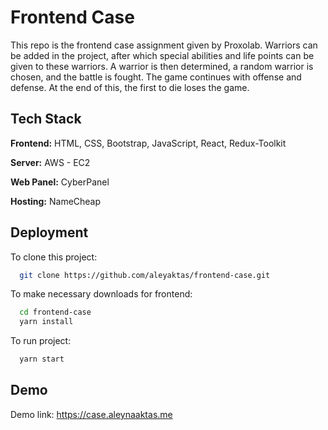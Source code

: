 
# Frontend Case

This repo is the frontend case assignment given by Proxolab. Warriors can be added in the project, after which special abilities and life points can be given to these warriors. A warrior is then determined, a random warrior is chosen, and the battle is fought. The game continues with offense and defense. At the end of this, the first to die loses the game.

## Tech Stack

**Frontend:** HTML, CSS, Bootstrap, JavaScript, React, Redux-Toolkit

**Server:** AWS - EC2

**Web Panel:** CyberPanel

**Hosting:** NameCheap



  
## Deployment


To clone this project:
```bash
  git clone https://github.com/aleyaktas/frontend-case.git
```
To make necessary downloads for frontend:
```bash
  cd frontend-case
  yarn install
```
To run project:
```bash 
  yarn start
```

## Demo

Demo link: https://case.aleynaaktas.me
